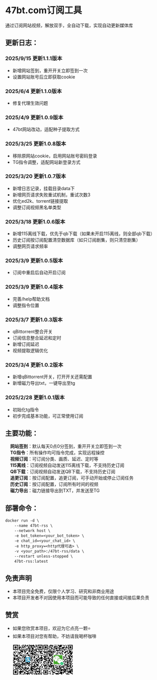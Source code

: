 # 47bt.com订阅工具
通过订阅网站视频，解放双手，全自动下载，实现自动更新媒体库

## 更新日志：
### 2025/9/15 更新1.1.1版本
- 新增网站签到，重开开关立即签到一次
- 设置网站账号后立即获取cookie
### 2025/6/4 更新1.1.0版本
- 修复代理生效问题
### 2025/4/9 更新1.0.9版本
- 47bt网站改动，适配种子提取方式
### 2025/3/25 更新1.0.8版本
- 移除原网站cookie，启用网站账号密码登录
- TG指令调整，适配网站新登录方式
### 2025/3/20 更新1.0.7版本
- 新增日志记录，挂载目录data下
- 新增网页请求失败重试机制，重试次数3
- 优化ed2k、torrent链接提取
- 调整订阅视频黑名单类型
### 2025/3/18 更新1.0.6版本
- 新增115离线下载，优先于qb下载（如果未开启115离线，则全部qb下载）
- 历史订阅按订阅配置清空数据库（如只订阅剧集，则只清空剧集）
- 调整网页请求频率
### 2025/3/9 更新1.0.5版本
- 订阅中重启后自动开启订阅
### 2025/3/9 更新1.0.4版本
- 完善/help帮助文档
- 调整指令位置
### 2025/3/7 更新1.0.3版本
- qBittorrent整合开关
- 订阅信息整合延迟和定时
- 新增订阅延迟
- 视频提取逻辑优化
### 2025/3/4 更新1.0.2版本
- 新增qBittorrent开关，打开开关还需配置
- 新增磁力导出txt，一键导出至tg
### 2025/2/28 更新1.0.1版本
- 初始化tg指令
- 初步完成基本功能，可正常使用订阅

## 主要功能：
&nbsp;&nbsp;&nbsp;&nbsp;**网站签到**：默认每天0点0分签到，重开开关立即签到一次<br/>
&nbsp;&nbsp;&nbsp;&nbsp;**TG指令**：所有操作均可指令完成，实现远程操控<br/>
&nbsp;&nbsp;&nbsp;&nbsp;**视频订阅**：可订阅分类、画质、延迟、定时等<br/>
&nbsp;&nbsp;&nbsp;&nbsp;**115离线**：订阅视频自动发送115离线下载，不支持历史订阅<br/>
&nbsp;&nbsp;&nbsp;&nbsp;**QB下载**：订阅视频自动发送QB下载，不支持历史订阅<br/>
&nbsp;&nbsp;&nbsp;&nbsp;**追更订阅**：按订阅配置，追更订阅，可手动开始或停止订阅任务<br/>
&nbsp;&nbsp;&nbsp;&nbsp;**历史订阅**：按订阅配置，订阅所有时间的视频<br/>
&nbsp;&nbsp;&nbsp;&nbsp;**磁力导出**：磁力链接导出到TXT，并发送至TG<br/>

## 部署命令：
```
docker run -d \
    --name 47bt-rss \
    --network host \
    -e bot_token=<your_bot_token> \
    -e chat_id=<your_chat_id> \
    -e http_proxy=<http代理可选> \
    -v <your_path>:/47bt-rss/data \
    --restart unless-stopped \
    47bt-rss:latest
```

## 免责声明
- 本项目完全免费，仅限个人学习、研究和非商业用途
- 本项目开发者不对因使用本项目而可能导致的任何直接或间接后果负责

## 赞赏
- 如果您欣赏本项目，欢迎为它点亮一颗⭐️
- 如果本项目对您有帮助，不妨请我喝杯咖啡
<br/><br/>
<span><img src="assets/zhifubao.png" alt="支付宝" width="20%" align="left">
&nbsp;&nbsp;&nbsp;&nbsp;&nbsp;
<img src="assets/weixin.png" alt="微信 " width="20%" align="left"></span>